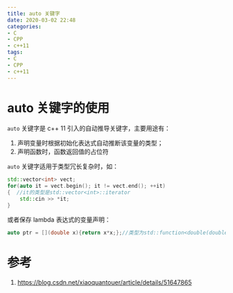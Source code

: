 ```yaml
---
title: auto 关键字
date: 2020-03-02 22:48
categories:
- C
- CPP
- c++11
tags:
- C
- CPP
- c++11
---
```


# auto 关键字的使用

`auto` 关键字是 c++ 11 引入的自动推导关键字，主要用途有：

1. 声明变量时根据初始化表达式自动推断该变量的类型；
2. 声明函数时，函数返回值的占位符

`auto` 关键字适用于类型冗长复杂时，如：

```c++
std::vector<int> vect;
for(auto it = vect.begin(); it != vect.end(); ++it)
{  //it的类型是std::vector<int>::iterator
    std::cin >> *it;
}
```

或者保存 lambda 表达式的变量声明：

```c++
auto ptr = [](double x){return x*x;};//类型为std::function<double(double)>函数对象`
```

# 参考

1. https://blog.csdn.net/xiaoquantouer/article/details/51647865